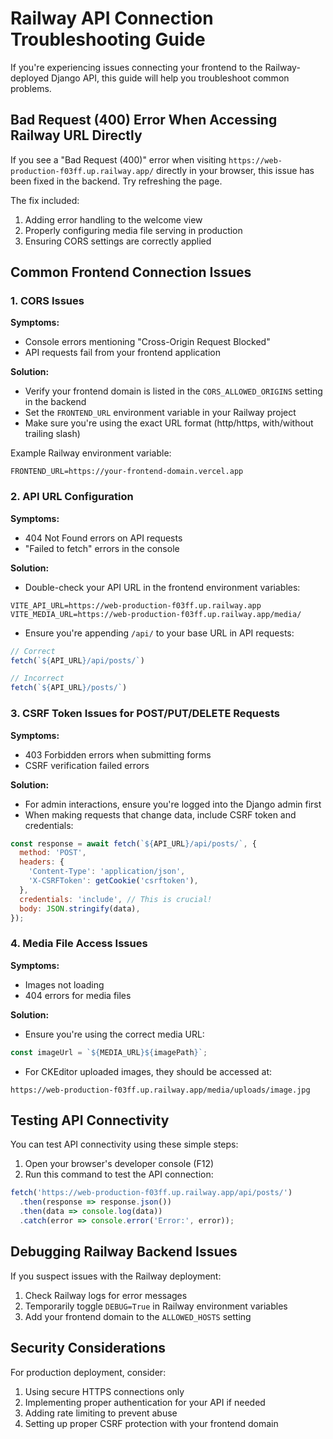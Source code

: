 # Railway API Connection Troubleshooting Guide

If you're experiencing issues connecting your frontend to the Railway-deployed Django API, this guide will help you troubleshoot common problems.

## Bad Request (400) Error When Accessing Railway URL Directly

If you see a "Bad Request (400)" error when visiting `https://web-production-f03ff.up.railway.app/` directly in your browser, this issue has been fixed in the backend. Try refreshing the page.

The fix included:
1. Adding error handling to the welcome view
2. Properly configuring media file serving in production
3. Ensuring CORS settings are correctly applied

## Common Frontend Connection Issues

### 1. CORS Issues

**Symptoms:**
- Console errors mentioning "Cross-Origin Request Blocked"
- API requests fail from your frontend application

**Solution:**
- Verify your frontend domain is listed in the `CORS_ALLOWED_ORIGINS` setting in the backend
- Set the `FRONTEND_URL` environment variable in your Railway project
- Make sure you're using the exact URL format (http/https, with/without trailing slash)

Example Railway environment variable:
```
FRONTEND_URL=https://your-frontend-domain.vercel.app
```

### 2. API URL Configuration

**Symptoms:**
- 404 Not Found errors on API requests
- "Failed to fetch" errors in the console

**Solution:**
- Double-check your API URL in the frontend environment variables:

```
VITE_API_URL=https://web-production-f03ff.up.railway.app
VITE_MEDIA_URL=https://web-production-f03ff.up.railway.app/media/
```

- Ensure you're appending `/api/` to your base URL in API requests:

```javascript
// Correct
fetch(`${API_URL}/api/posts/`)

// Incorrect
fetch(`${API_URL}/posts/`) 
```

### 3. CSRF Token Issues for POST/PUT/DELETE Requests

**Symptoms:**
- 403 Forbidden errors when submitting forms
- CSRF verification failed errors

**Solution:**
- For admin interactions, ensure you're logged into the Django admin first
- When making requests that change data, include CSRF token and credentials:

```javascript
const response = await fetch(`${API_URL}/api/posts/`, {
  method: 'POST',
  headers: {
    'Content-Type': 'application/json',
    'X-CSRFToken': getCookie('csrftoken'),
  },
  credentials: 'include', // This is crucial!
  body: JSON.stringify(data),
});
```

### 4. Media File Access Issues

**Symptoms:**
- Images not loading
- 404 errors for media files

**Solution:**
- Ensure you're using the correct media URL:
```javascript
const imageUrl = `${MEDIA_URL}${imagePath}`;
```

- For CKEditor uploaded images, they should be accessed at:
```
https://web-production-f03ff.up.railway.app/media/uploads/image.jpg
```

## Testing API Connectivity

You can test API connectivity using these simple steps:

1. Open your browser's developer console (F12)
2. Run this command to test the API connection:

```javascript
fetch('https://web-production-f03ff.up.railway.app/api/posts/')
  .then(response => response.json())
  .then(data => console.log(data))
  .catch(error => console.error('Error:', error));
```

## Debugging Railway Backend Issues

If you suspect issues with the Railway deployment:

1. Check Railway logs for error messages
2. Temporarily toggle `DEBUG=True` in Railway environment variables
3. Add your frontend domain to the `ALLOWED_HOSTS` setting

## Security Considerations

For production deployment, consider:

1. Using secure HTTPS connections only
2. Implementing proper authentication for your API if needed
3. Adding rate limiting to prevent abuse
4. Setting up proper CSRF protection with your frontend domain 